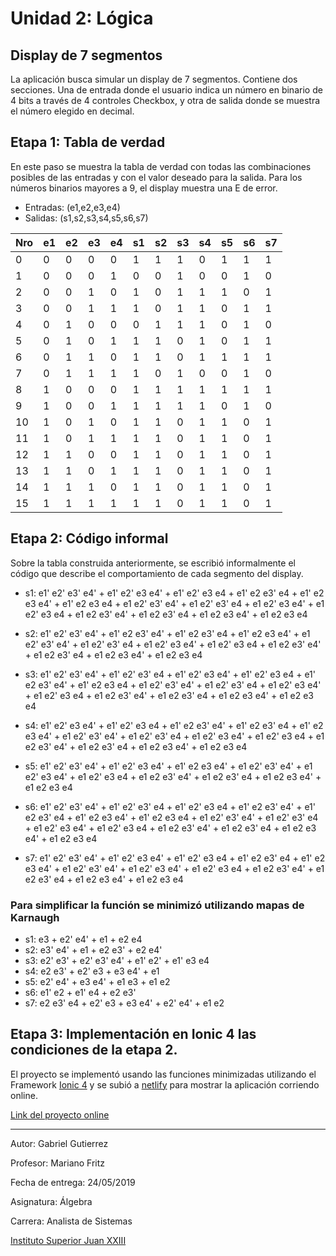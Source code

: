 # Unidad 2: Lógica

## Display de 7 segmentos

La aplicación busca simular un display de 7 segmentos. Contiene dos secciones. Una de entrada donde el usuario indica un número en binario de 4 bits a través de 4 controles Checkbox, y otra de salida donde se muestra el número elegido en decimal.

## Etapa 1: Tabla de verdad

En este paso se muestra la tabla de verdad con todas las combinaciones posibles de las entradas y con el valor deseado para la salida. Para los números binarios mayores a 9, el display muestra una E de error.

* Entradas: (e1,e2,e3,e4)
* Salidas: (s1,s2,s3,s4,s5,s6,s7)

| Nro | e1 | e2 | e3 | e4 | s1 | s2 | s3 | s4 | s5 | s6 | s7 |
|-----|----|----|----|----|----|----|----|----|----|----|----|
| 0   | 0  | 0  | 0  | 0  | 1  | 1  | 1  | 0  | 1  | 1  | 1  |
| 1   | 0  | 0  | 0  | 1  | 0  | 0  | 1  | 0  | 0  | 1  | 0  |
| 2   | 0  | 0  | 1  | 0  | 1  | 0  | 1  | 1  | 1  | 0  | 1  |
| 3   | 0  | 0  | 1  | 1  | 1  | 0  | 1  | 1  | 0  | 1  | 1  |
| 4   | 0  | 1  | 0  | 0  | 0  | 1  | 1  | 1  | 0  | 1  | 0  |
| 5   | 0  | 1  | 0  | 1  | 1  | 1  | 0  | 1  | 0  | 1  | 1  |
| 6   | 0  | 1  | 1  | 0  | 1  | 1  | 0  | 1  | 1  | 1  | 1  |
| 7   | 0  | 1  | 1  | 1  | 1  | 0  | 1  | 0  | 0  | 1  | 0  |
| 8   | 1  | 0  | 0  | 0  | 1  | 1  | 1  | 1  | 1  | 1  | 1  |
| 9   | 1  | 0  | 0  | 1  | 1  | 1  | 1  | 1  | 0  | 1  | 0  |
| 10  | 1  | 0  | 1  | 0  | 1  | 1  | 0  | 1  | 1  | 0  | 1  |
| 11  | 1  | 0  | 1  | 1  | 1  | 1  | 0  | 1  | 1  | 0  | 1  |
| 12  | 1  | 1  | 0  | 0  | 1  | 1  | 0  | 1  | 1  | 0  | 1  |
| 13  | 1  | 1  | 0  | 1  | 1  | 1  | 0  | 1  | 1  | 0  | 1  |
| 14  | 1  | 1  | 1  | 0  | 1  | 1  | 0  | 1  | 1  | 0  | 1  |
| 15  | 1  | 1  | 1  | 1  | 1  | 1  | 0  | 1  | 1  | 0  | 1  |

## Etapa 2: Código informal

Sobre la tabla construida anteriormente, se escribió informalmente el código que describe el comportamiento de cada segmento del display.

* s1: e1' e2' e3' e4' + e1' e2' e3 e4' + e1' e2' e3 e4 + e1' e2 e3' e4 + e1' e2 e3 e4' + e1' e2 e3 e4 + e1 e2' e3' e4' + e1 e2' e3' e4 + e1 e2' e3 e4' + e1 e2' e3 e4 + e1 e2 e3' e4' + e1 e2 e3' e4 + e1 e2 e3 e4' + e1 e2 e3 e4

* s2: e1' e2' e3' e4' + e1' e2 e3' e4' + e1' e2 e3' e4 + e1' e2 e3 e4' + e1 e2' e3' e4' + e1 e2' e3' e4 + e1 e2' e3 e4' + e1 e2' e3 e4 + e1 e2 e3' e4' + e1 e2 e3' e4 + e1 e2 e3 e4' + e1 e2 e3 e4

* s3: e1' e2' e3' e4' + e1' e2' e3' e4 + e1' e2' e3 e4' + e1' e2' e3 e4 + e1' e2 e3' e4' + e1' e2 e3 e4 + e1 e2' e3' e4' + e1 e2' e3' e4 + e1 e2' e3 e4' + e1 e2' e3 e4 + e1 e2 e3' e4' + e1 e2 e3' e4 + e1 e2 e3 e4' + e1 e2 e3 e4

* s4: e1' e2' e3 e4' + e1' e2' e3 e4 + e1' e2 e3' e4' + e1' e2 e3' e4 + e1' e2 e3 e4' + e1 e2' e3' e4' + e1 e2' e3' e4 + e1 e2' e3 e4' + e1 e2' e3 e4 + e1 e2 e3' e4' + e1 e2 e3' e4 + e1 e2 e3 e4' + e1 e2 e3 e4

* s5: e1' e2' e3' e4' + e1' e2' e3 e4' + e1' e2 e3 e4' + e1 e2' e3' e4' + e1 e2' e3 e4' + e1 e2' e3 e4 + e1 e2 e3' e4' + e1 e2 e3' e4 + e1 e2 e3 e4' + e1 e2 e3 e4

* s6: e1' e2' e3' e4' + e1' e2' e3' e4 + e1' e2' e3 e4 + e1' e2 e3' e4' + e1' e2 e3' e4 + e1' e2 e3 e4' + e1' e2 e3 e4 + e1 e2' e3' e4' + e1 e2' e3' e4 + e1 e2' e3 e4' + e1 e2' e3 e4 + e1 e2 e3' e4' + e1 e2 e3' e4 + e1 e2 e3 e4' + e1 e2 e3 e4

* s7: e1' e2' e3' e4' + e1' e2' e3 e4' + e1' e2' e3 e4 + e1' e2 e3' e4 + e1' e2 e3 e4' + e1 e2' e3' e4' + e1 e2' e3 e4' + e1 e2' e3 e4 + e1 e2 e3' e4' + e1 e2 e3' e4 + e1 e2 e3 e4' + e1 e2 e3 e4

### Para simplificar la función se minimizó utilizando mapas de Karnaugh

* s1: e3 + e2' e4' + e1 + e2 e4
* s2: e3' e4' + e1 + e2 e3' + e2 e4'
* s3: e2' e3' + e2' e3' e4' + e1' e2' + e1' e3 e4
* s4: e2 e3' + e2' e3 + e3 e4' + e1
* s5: e2' e4' + e3 e4' + e1 e3 + e1 e2
* s6: e1' e2 + e1' e4 + e2 e3'
* s7: e2 e3' e4 + e2' e3 + e3 e4' + e2' e4' + e1 e2

## Etapa 3: Implementación en Ionic 4 las condiciones de la etapa 2.

El proyecto se implementó usando las funciones minimizadas utilizando el Framework [Ionic 4](https://ionicframework.com/) y se subió a [netlify](https://www.netlify.com/) para mostrar la aplicación corriendo online.

[Link del proyecto online](https://display7segmentos.netlify.com)

---

Autor: Gabriel Gutierrez

Profesor: Mariano Fritz

Fecha de entrega: 24/05/2019

Asignatura: Álgebra

Carrera: Analista de Sistemas

[Instituto Superior Juan XXIII](https://www.juan23.edu.ar/)